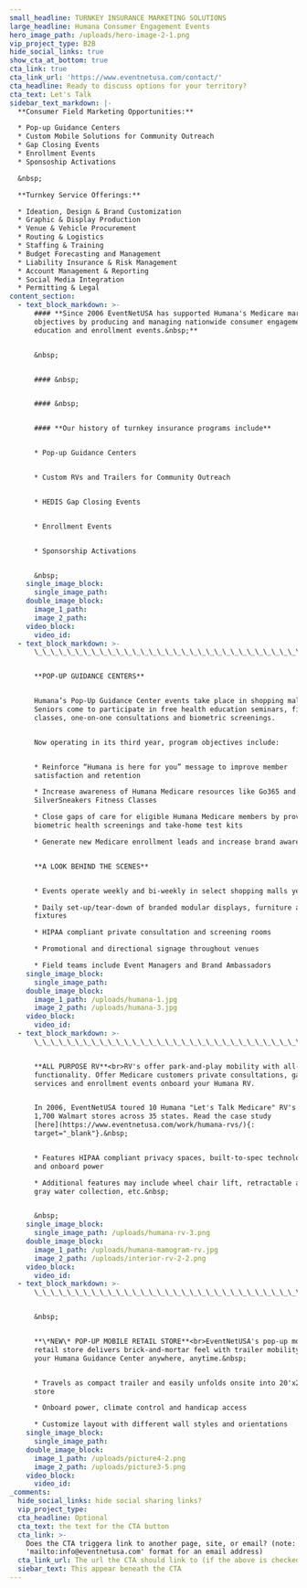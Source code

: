 ```yaml
---
small_headline: TURNKEY INSURANCE MARKETING SOLUTIONS
large_headline: Humana Consumer Engagement Events
hero_image_path: /uploads/hero-image-2-1.png
vip_project_type: B2B
hide_social_links: true
show_cta_at_bottom: true
cta_link: true
cta_link_url: 'https://www.eventnetusa.com/contact/'
cta_headline: Ready to discuss options for your territory?
cta_text: Let's Talk
sidebar_text_markdown: |-
  **Consumer Field Marketing Opportunities:**

  * Pop-up Guidance Centers
  * Custom Mobile Solutions for Community Outreach
  * Gap Closing Events
  * Enrollment Events
  * Sponsoship Activations

  &nbsp;

  **Turnkey Service Offerings:**

  * Ideation, Design & Brand Customization
  * Graphic & Display Production
  * Venue & Vehicle Procurement
  * Routing & Logistics
  * Staffing & Training
  * Budget Forecasting and Management
  * Liability Insurance & Risk Management
  * Account Management & Reporting
  * Social Media Integration
  * Permitting & Legal
content_section:
  - text_block_markdown: >-
      #### **Since 2006 EventNetUSA has supported Humana's Medicare marketing
      objectives by producing and managing nationwide consumer engagement,
      education and enrollment events.&nbsp;**


      &nbsp;


      #### &nbsp;


      #### &nbsp;


      #### **Our history of turnkey insurance programs include**


      * Pop-up Guidance Centers


      * Custom RVs and Trailers for Community Outreach


      * HEDIS Gap Closing Events


      * Enrollment Events


      * Sponsorship Activations


      &nbsp;
    single_image_block:
      single_image_path:
    double_image_block:
      image_1_path:
      image_2_path:
    video_block:
      video_id:
  - text_block_markdown: >-
      \_\_\_\_\_\_\_\_\_\_\_\_\_\_\_\_\_\_\_\_\_\_\_\_\_\_\_\_\_\_\_\_\_\_\_\_\_\_\_\_\_\_\_\_\_\_\_\_\_\_\_\_\_\_\_\_\_\_\_\_\_\_\_\_\_\_\_\_\_\_\_\_\_\_\_\_\_\_\_\_\_\_\_\_\_\_\_\_\_\_\_


      **POP-UP GUIDANCE CENTERS**


      Humana’s Pop-Up Guidance Center events take place in shopping malls, where
      Seniors come to participate in free health education seminars, fitness
      classes, one-on-one consultations and biometric screenings.


      Now operating in its third year, program objectives include:


      * Reinforce “Humana is here for you” message to improve member
      satisfaction and retention

      * Increase awareness of Humana Medicare resources like Go365 and
      SilverSneakers Fitness Classes

      * Close gaps of care for eligible Humana Medicare members by providing
      biometric health screenings and take-home test kits

      * Generate new Medicare enrollment leads and increase brand awareness


      **A LOOK BEHIND THE SCENES**


      * Events operate weekly and bi-weekly in select shopping malls year-round

      * Daily set-up/tear-down of branded modular displays, furniture and
      fixtures

      * HIPAA compliant private consultation and screening rooms

      * Promotional and directional signage throughout venues

      * Field teams include Event Managers and Brand Ambassadors
    single_image_block:
      single_image_path:
    double_image_block:
      image_1_path: /uploads/humana-1.jpg
      image_2_path: /uploads/humana-3.jpg
    video_block:
      video_id:
  - text_block_markdown: >-
      \_\_\_\_\_\_\_\_\_\_\_\_\_\_\_\_\_\_\_\_\_\_\_\_\_\_\_\_\_\_\_\_\_\_\_\_\_\_\_\_\_\_\_\_\_\_\_\_\_\_\_\_\_\_\_\_\_\_\_\_\_\_\_\_\_\_\_\_\_\_\_\_\_\_\_\_\_\_\_\_\_\_\_\_\_\_\_\_\_\_\_


      **ALL PURPOSE RV**<br>RV's offer park-and-play mobility with all-purpose
      functionality. Offer Medicare customers private consultations, gap closing
      services and enrollment events onboard your Humana RV.


      In 2006, EventNetUSA toured 10 Humana "Let's Talk Medicare" RV's to over
      1,700 Walmart stores across 35 states. Read the case study
      [here](https://www.eventnetusa.com/work/humana-rvs/){:
      target="_blank"}.&nbsp;


      * Features HIPAA compliant privacy spaces, built-to-spec technology hookup
      and onboard power

      * Additional features may include wheel chair lift, retractable awing and
      gray water collection, etc.&nbsp;


      &nbsp;
    single_image_block:
      single_image_path: /uploads/humana-rv-3.png
    double_image_block:
      image_1_path: /uploads/humana-mamogram-rv.jpg
      image_2_path: /uploads/interior-rv-2-2.png
    video_block:
      video_id:
  - text_block_markdown: >-
      \_\_\_\_\_\_\_\_\_\_\_\_\_\_\_\_\_\_\_\_\_\_\_\_\_\_\_\_\_\_\_\_\_\_\_\_\_\_\_\_\_\_\_\_\_\_\_\_\_\_\_\_\_\_\_\_\_\_\_\_\_\_\_\_\_\_\_\_\_\_\_\_\_\_\_\_\_\_\_\_\_\_\_\_\_\_\_\_\_\_\_


      &nbsp;


      **\*NEW\* POP-UP MOBILE RETAIL STORE**<br>EventNetUSA's pop-up mobile
      retail store delivers brick-and-mortar feel with trailer mobility. Take
      your Humana Guidance Center anywhere, anytime.&nbsp;


      * Travels as compact trailer and easily unfolds onsite into 20'x20' pop-up
      store

      * Onboard power, climate control and handicap access

      * Customize layout with different wall styles and orientations
    single_image_block:
      single_image_path:
    double_image_block:
      image_1_path: /uploads/picture4-2.png
      image_2_path: /uploads/picture3-5.png
    video_block:
      video_id:
_comments:
  hide_social_links: hide social sharing links?
  vip_project_type:
  cta_headline: Optional
  cta_text: the text for the CTA button
  cta_link: >-
    Does the CTA triggera link to another page, site, or email? (note: use
    'mailto:info@eventnetusa.com' format for an email address)
  cta_link_url: The url the CTA should link to (if the above is checked)
  siebar_text: This appear beneath the CTA
---
```


